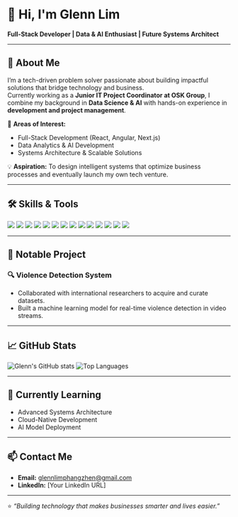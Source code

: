 # 👋 Hi, I'm Glenn Lim  
**Full-Stack Developer | Data & AI Enthusiast | Future Systems Architect**

---

## 🚀 About Me
I’m a tech-driven problem solver passionate about building impactful solutions that bridge technology and business.  
Currently working as a **Junior IT Project Coordinator at OSK Group**, I combine my background in **Data Science & AI** with hands-on experience in **development and project management**.

🌟 **Areas of Interest:**  
- Full-Stack Development (React, Angular, Next.js)  
- Data Analytics & AI Development  
- Systems Architecture & Scalable Solutions  

💡 **Aspiration:** To design intelligent systems that optimize business processes and eventually launch my own tech venture.

---

## 🛠️ Skills & Tools
<p>
<img src="https://img.shields.io/badge/Angular-DD0031?style=for-the-badge&logo=angular&logoColor=white"/>
<img src="https://img.shields.io/badge/React-20232A?style=for-the-badge&logo=react&logoColor=61DAFB"/>
<img src="https://img.shields.io/badge/Next.js-000000?style=for-the-badge&logo=nextdotjs&logoColor=white"/>
<img src="https://img.shields.io/badge/TypeScript-007ACC?style=for-the-badge&logo=typescript&logoColor=white"/>
<img src="https://img.shields.io/badge/JavaScript-F7DF1E?style=for-the-badge&logo=javascript&logoColor=black"/>
<img src="https://img.shields.io/badge/C%23-239120?style=for-the-badge&logo=c-sharp&logoColor=white"/>
<img src="https://img.shields.io/badge/Java-007396?style=for-the-badge&logo=java&logoColor=white"/>
<img src="https://img.shields.io/badge/Python-3776AB?style=for-the-badge&logo=python&logoColor=white"/>
<img src="https://img.shields.io/badge/Azure-0078D4?style=for-the-badge&logo=microsoftazure&logoColor=white"/>
<img src="https://img.shields.io/badge/Firebase-FFCA28?style=for-the-badge&logo=firebase&logoColor=black"/>
<img src="https://img.shields.io/badge/MySQL-4479A1?style=for-the-badge&logo=mysql&logoColor=white"/>
<img src="https://img.shields.io/badge/MariaDB-003545?style=for-the-badge&logo=mariadb&logoColor=white"/>
<img src="https://img.shields.io/badge/MSSQL-CC2927?style=for-the-badge&logo=microsoftsqlserver&logoColor=white"/>
<img src="https://img.shields.io/badge/Git-F05032?style=for-the-badge&logo=git&logoColor=white"/>
</p>

---

## 📌 Notable Project
### 🔍 Violence Detection System
- Collaborated with international researchers to acquire and curate datasets.  
- Built a machine learning model for real-time violence detection in video streams.  

---

## 📈 GitHub Stats
![Glenn's GitHub stats](https://github-readme-stats.vercel.app/api?username=captainblublu&show_icons=true&theme=radical)
![Top Languages](https://github-readme-stats.vercel.app/api/top-langs/?username=captainblublu&layout=compact&theme=radical)

---

## 🌱 Currently Learning
- Advanced Systems Architecture  
- Cloud-Native Development  
- AI Model Deployment  

---

## 📫 Contact Me
- **Email:** glennlimphangzhen@gmail.com  
- **LinkedIn:** [Your LinkedIn URL]  

---
⭐️ *“Building technology that makes businesses smarter and lives easier.”*
